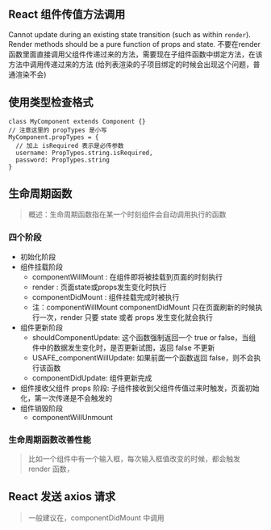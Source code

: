 ## React 组件传值方法调用
Cannot update during an existing state transition (such as within `render`). Render methods should be a pure function of props and state.
不要在render 函数里面直接调用父组件传递过来的方法，需要现在子组件函数中绑定方法，在该方法中调用传递过来的方法
(给列表渲染的子项目绑定的时候会出现这个问题，普通渲染不会)

## 使用类型检查格式

```
class MyComponent extends Component {}
// 注意这里的 propTypes 是小写
MyComponent.propTypes = {
  // 加上 isRequired 表示是必传参数
  username: PropTypes.string.isRequired,
  password: PropTypes.string
}
```

## 生命周期函数
> 概述：生命周期函数指在某一个时刻组件会自动调用执行的函数

### 四个阶段
+ 初始化阶段
+ 组件挂载阶段
  - componentWillMount : 在组件即将被挂载到页面的时刻执行
  - render : 页面state或props发生变化时执行
  - componentDidMount : 组件挂载完成时被执行
  - 注：componentWillMount componentDidMount 只在页面刷新的时候执行一次，render 只要 state 或者 props 发生变化就会执行
+ 组件更新阶段
  - shouldComponentUpdate: 这个函数强制返回一个 true or false，当组件中的数据发生变化时，是否更新试图，返回 false 不更新
  - USAFE_componentWillUpdate: 如果前面一个函数返回 false，则不会执行该函数
  - componentDidUpdate: 组件更新完成
+ 组件接收父组件 props 阶段: 子组件接收到父组件传值过来时触发，页面初始化，第一次传递是不会触发的
+ 组件销毁阶段
  - componentWillUnmount

### 生命周期函数改善性能
> 比如一个组件中有一个输入框，每次输入框值改变的时候，都会触发 render 函数，

## React 发送 axios 请求
> 一般建议在，componentDidMount 中调用
